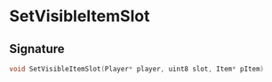 # SetVisibleItemSlot

## Signature

```cpp
void SetVisibleItemSlot(Player* player, uint8 slot, Item* pItem)
```
